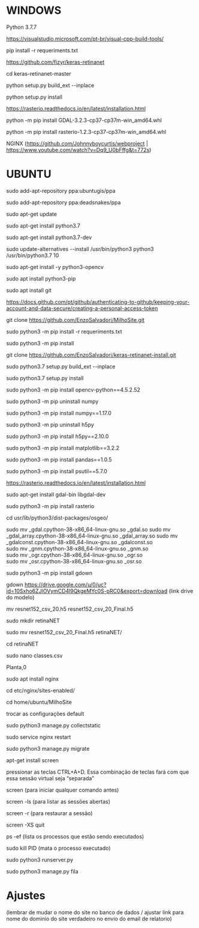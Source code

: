 # WINDOWS

Python 3.7.7

https://visualstudio.microsoft.com/pt-br/visual-cpp-build-tools/

pip install -r requeriments.txt

https://github.com/fizyr/keras-retinanet

cd keras-retinanet-master

python setup.py build_ext --inplace 

python setup.py install 

https://rasterio.readthedocs.io/en/latest/installation.html

python -m pip install GDAL-3.2.3-cp37-cp37m-win_amd64.whl

python -m pip install rasterio-1.2.3-cp37-cp37m-win_amd64.whl

NGINX (https://github.com/Johnnyboycurtis/webproject | https://www.youtube.com/watch?v=Dq9_U0bFffg&t=772s)

# UBUNTU

sudo add-apt-repository ppa:ubuntugis/ppa

sudo add-apt-repository ppa:deadsnakes/ppa

sudo apt-get update

sudo apt-get install python3.7

sudo apt-get install python3.7-dev

sudo update-alternatives --install /usr/bin/python3 python3 /usr/bin/python3.7 10

sudo apt-get install -y python3-opencv

sudo apt install python3-pip

sudo apt install git

https://docs.github.com/pt/github/authenticating-to-github/keeping-your-account-and-data-secure/creating-a-personal-access-token

git clone https://github.com/EnzoSalvadori/MilhoSite.git

sudo python3 -m pip install -r requeriments.txt

sudo python3 -m pip install 

git clone https://github.com/EnzoSalvadori/keras-retinanet-install.git

sudo python3.7 setup.py build_ext --inplace 

sudo python3.7 setup.py install 

sudo python3 -m pip install opencv-python==4.5.2.52

sudo python3 -m pip uninstall numpy

sudo python3 -m pip install numpy==1.17.0

sudo python3 -m pip uninstall h5py

sudo python3 -m pip install h5py==2.10.0

sudo python3 -m pip install matplotlib==3.2.2

sudo python3 -m pip install pandas==1.0.5

sudo python3 -m pip install psutil==5.7.0

https://rasterio.readthedocs.io/en/latest/installation.html

sudo apt-get install gdal-bin libgdal-dev

sudo python3 -m pip install rasterio

cd usr/lib/python3/dist-packages/osgeo/

sudo mv _gdal.cpython-38-x86_64-linux-gnu.so _gdal.so
sudo mv _gdal_array.cpython-38-x86_64-linux-gnu.so _gdal_array.so
sudo mv _gdalconst.cpython-38-x86_64-linux-gnu.so _gdalconst.so  
sudo mv _gnm.cpython-38-x86_64-linux-gnu.so _gnm.so   
sudo mv _ogr.cpython-38-x86_64-linux-gnu.so _ogr.so  
sudo mv _osr.cpython-38-x86_64-linux-gnu.so _osr.so

sudo python3 -m pip install gdown

gdown https://drive.google.com/u/0/uc?id=10Sxho6ZJlOVymCD4l9QkgeMYc0S-pRC0&export=download (link drive do modelo) 

mv resnet152_csv_20.h5 resnet152_csv_20_Final.h5

sudo mkdir retinaNET

sudo mv resnet152_csv_20_Final.h5 retinaNET/

cd retinaNET

sudo nano classes.csv

Planta,0

sudo apt install nginx

cd etc/nginx/sites-enabled/

cd home/ubuntu/MilhoSite

trocar as configurações default

sudo python3 manage.py collectstatic

sudo service nginx restart

sudo python3 manage.py migrate

apt-get install screen

pressionar as teclas CTRL+A+D. Essa combinação de teclas fará com que essa sessão virtual seja “separada”

screen (para iniciar qualquer comando antes)

screen -ls (para listar as sessões abertas)

screen -r (para restaurar a sessão)

screen -XS <session-id> quit

ps -ef (lista os processos que estão sendo executados)

sudo kill PID (mata o processo executado)

sudo python3 runserver.py

sudo python3 manage.py fila

# Ajustes

(lembrar de mudar o nome do site no banco de dados / ajustar link para nome do dominio do site verdadeiro no envio do email de relatorio)

